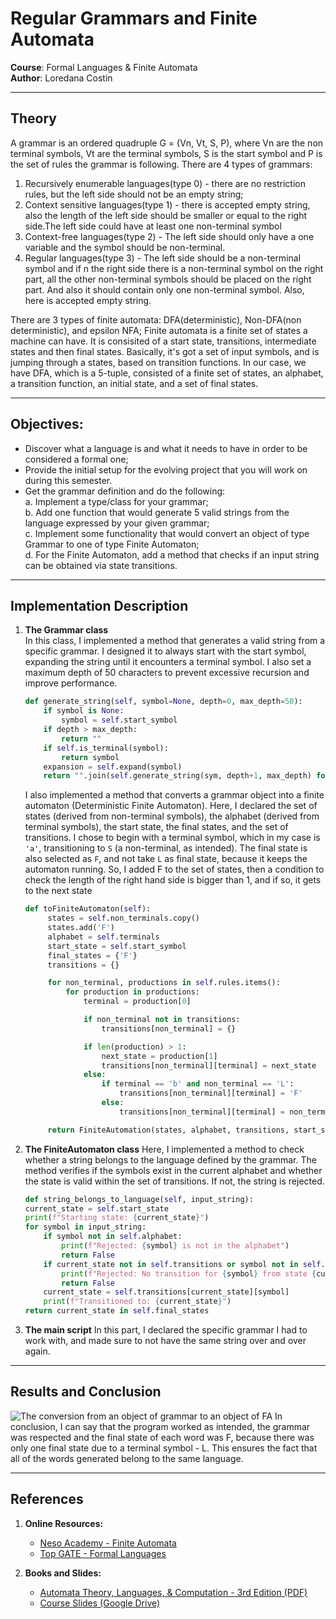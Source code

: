 # Regular Grammars and Finite Automata

**Course**: Formal Languages & Finite Automata  
**Author**: Loredana Costin

---

## Theory

A grammar is an ordered quadruple G = (Vn, Vt, S, P), where Vn are the non terminal symbols, Vt are the terminal symbols, S is the start symbol and P is the set of rules the grammar is following.
There are 4 types of grammars: 
1. Recursively enumerable languages(type 0) - there are no restriction rules, but the left side should not be an empty string;
2. Context sensitive languages(type 1) - there is accepted empty string, also the length of the left side should be smaller or equal to the right side.The left side could have at least one non-terminal symbol
3. Context-free languages(type 2) - The left side should only have a one variable and the symbol should be non-terminal. 
4. Regular languages(type 3) - The left side should be a non-terminal symbol and if n the right side there is a non-terminal symbol on the right part, all the other non-terminal symbols should be placed on the right part. And also it should contain only one non-terminal symbol. Also, here is accepted empty string.

There are 3 types of finite automata: DFA(deterministic), Non-DFA(non deterministic), and epsilon NFA;
Finite automata is a finite set of states a machine can have. It is consisited of a start state, transitions, intermediate states and  then final states. Basically, it's got a set of input symbols, and is jumping through a states, based on transition functions.
In our case, we have DFA, which is a 5-tuple, consisted of a finite set of states, an alphabet, a transition function, an initial state, and a set of final states. 

---

## Objectives:

- Discover what a language is and what it needs to have in order to be considered a formal one;
- Provide the initial setup for the evolving project that you will work on during this semester.
- Get the grammar definition and do the following:  
    a. Implement a type/class for your grammar;  
    b. Add one function that would generate 5 valid strings from the language expressed by your given grammar;  
    c. Implement some functionality that would convert an object of type Grammar to one of type Finite Automaton;  
    d. For the Finite Automaton, add a method that checks if an input string can be obtained via state transitions.

---

## Implementation Description

1. **The Grammar class**  
   In this class, I implemented a method that generates a valid string from a specific grammar. I designed it to always start with the start symbol, expanding the string until it encounters a terminal symbol. I also set a maximum depth of 50 characters to prevent excessive recursion and improve performance.

    ```python
    def generate_string(self, symbol=None, depth=0, max_depth=50):
        if symbol is None:
            symbol = self.start_symbol
        if depth > max_depth:
            return ""
        if self.is_terminal(symbol):
            return symbol
        expansion = self.expand(symbol)
        return "".join(self.generate_string(sym, depth+1, max_depth) for sym in expansion)
    ```

   I also implemented a method that converts a grammar object into a finite automaton (Deterministic Finite Automaton). Here, I declared the set of states (derived from non-terminal symbols), the alphabet (derived from terminal symbols), the start state, the final states, and the set of transitions. I chose to begin with a terminal symbol, which in my case is `'a'`, transitioning to `S` (a non-terminal, as intended). The final state is also selected as `F`, and not take  `L` as final state, because it  keeps the automaton running. So, I added F to the set of states, then a condition to check the length of the right hand side is bigger than 1, and if so, it gets to the next state

   ```python
   def toFiniteAutomaton(self):
        states = self.non_terminals.copy()
        states.add('F')  
        alphabet = self.terminals
        start_state = self.start_symbol
        final_states = {'F'}  
        transitions = {}

        for non_terminal, productions in self.rules.items():
            for production in productions:
                terminal = production[0]  

                if non_terminal not in transitions:
                    transitions[non_terminal] = {}

                if len(production) > 1:
                    next_state = production[1] 
                    transitions[non_terminal][terminal] = next_state
                else:
                    if terminal == 'b' and non_terminal == 'L':
                        transitions[non_terminal][terminal] = 'F'
                    else:
                        transitions[non_terminal][terminal] = non_terminal 

        return FiniteAutomation(states, alphabet, transitions, start_state, final_states)
    ```
2. **The FiniteAutomaton class**
    Here, I implemented a method to check whether a string belongs to the language defined by the grammar. The method verifies if the symbols exist in the current alphabet and whether the state is valid within the set of transitions. If not, the string is rejected.
    ```python
    def string_belongs_to_language(self, input_string):
    current_state = self.start_state
    print(f"Starting state: {current_state}")
    for symbol in input_string:
        if symbol not in self.alphabet:
            print(f"Rejected: {symbol} is not in the alphabet")
            return False
        if current_state not in self.transitions or symbol not in self.transitions[current_state]:
            print(f"Rejected: No transition for {symbol} from state {current_state}")
            return False
        current_state = self.transitions[current_state][symbol]
        print(f"Transitioned to: {current_state}")
    return current_state in self.final_states
    ```
3. **The main script**
    In this part, I declared the specific grammar I had to work with, and made sure to not have the same string over and over again.

---
## Results and Conclusion
![The conversion from an object of grammar to an object of FA](outputs/lab1.png)
In conclusion, I can say that the program worked as intended, the grammar was respected and the final state of each word was F, because there was only one final state due to a terminal symbol - L. This ensures the fact that all of the words generated belong to the same language. 

---
## References  

1. **Online Resources:**  
   - [Neso Academy - Finite Automata](https://www.youtube.com/watch?v=62JAy4oH6lU&ab_channel=NesoAcademy)  
   - [Top GATE - Formal Languages](https://www.youtube.com/watch?v=VCx8lcsYjgA&list=PL4x4VD79Gu5rNbkj4QM_7F5U6BfLnCWoh&index=2&ab_channel=TopGATE)  

2. **Books and Slides:**  
   - [Automata Theory, Languages, & Computation - 3rd Edition (PDF)](https://mrce.in/ebooks/Automata%20Theory,%20Languages,%20&%20Computation%20Introduction%203rd%20Ed.pdf)  
   - [Course Slides (Google Drive)](https://drive.google.com/file/d/1rBGyzDN5eWMXTNeUxLxmKsf7tyhHt9Jk/view)  
